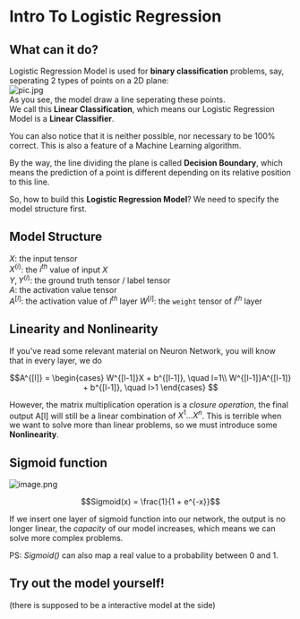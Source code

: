 # Intro To Logistic Regression

## What can it do?
Logistic Regression Model is used for **binary classification** problems, say, seperating 2 types of points on a 2D plane:  
![pic.jpg](https://i.loli.net/2019/12/10/iT9qK4z3WMXwPNE.jpg)  
As you see, the model draw a line seperating these points.  
We call this **Linear Classification**, which means our Logistic Regression Model is a **Linear Classifier**. 

You can also notice that it is neither possible, nor necessary to be 100% correct. This is also a feature of a Machine Learning algorithm.  

By the way, the line dividing the plane is called **Decision Boundary**, which means the prediction of a point is different depending on its relative position to this line.

So, how to build this **Logistic Regression Model**? We need to specify the model structure first.

## Model Structure
$X$: the input tensor  
$X^{(i)}$: the $i^{th}$ value of input $X$  
$Y, Y^{(i)}$: the ground truth tensor / label tensor  
$A$: the activation value tensor  
$A^{[l]}$: the activation value of $l^{th}$ layer
$W^{[l]}$: the `weight` tensor of $l^{th}$ layer


## Linearity and Nonlinearity
If you've read some relevant material on Neuron Network, you will know that in every layer, we do

$$A^{[l]} = \begin{cases}
    W^{[l-1]}X + b^{[l-1]}, \quad l=1\\
    W^{[l-1]}A^{[l-1]} + b^{[l-1]}, \quad l>1
\end{cases} $$

However, the matrix multiplication operation is a *closure operation*, the final output A[l] will still be a linear combination of $X^1...X^n$. This is terrible when we want to solve more than linear problems, so we must introduce some **Nonlinearity**.


## Sigmoid function
![image.png](https://i.loli.net/2019/12/10/qBvW4SY8EJhuCIH.png)

$$Sigmoid(x) = \frac{1}{1 + e^{-x}}$$

If we insert one layer of sigmoid function into our network, the output is no longer linear, the *capacity* of our model increases, which means we can solve more complex problems.

PS: *Sigmoid()* can also map a real value to a probability between 0 and 1.

## Try out the model yourself!
(there is supposed to be a interactive model at the side)